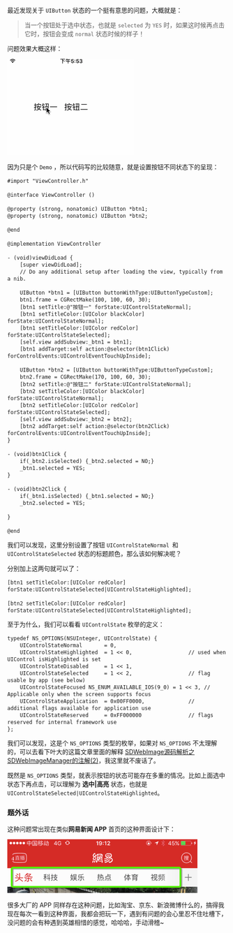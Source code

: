 最近发现关于 `UIButton` 状态的一个挺有意思的问题，大概就是：

> 当一个按钮处于选中状态，也就是 `selected` 为 `YES` 时，如果这时候再点击它时，按钮会变成 `normal` 状态时候的样子！

问题效果大概这样：

![](images/events.gif)

因为只是个 `Demo` ，所以代码写的比较随意，就是设置按钮不同状态下的呈现：

```objc
#import "ViewController.h"

@interface ViewController ()

@property (strong, nonatomic) UIButton *btn1;
@property (strong, nonatomic) UIButton *btn2;

@end

@implementation ViewController

- (void)viewDidLoad {
    [super viewDidLoad];
    // Do any additional setup after loading the view, typically from a nib.
   
    UIButton *btn1 = [UIButton buttonWithType:UIButtonTypeCustom];
    btn1.frame = CGRectMake(100, 100, 60, 30);
    [btn1 setTitle:@"按钮一" forState:UIControlStateNormal];
    [btn1 setTitleColor:[UIColor blackColor] forState:UIControlStateNormal];
    [btn1 setTitleColor:[UIColor redColor] forState:UIControlStateSelected];
    [self.view addSubview:_btn1 = btn1];
    [btn1 addTarget:self action:@selector(btn1Click) forControlEvents:UIControlEventTouchUpInside];
    
    UIButton *btn2 = [UIButton buttonWithType:UIButtonTypeCustom];
    btn2.frame = CGRectMake(170, 100, 60, 30);
    [btn2 setTitle:@"按钮二" forState:UIControlStateNormal];
    [btn2 setTitleColor:[UIColor blackColor] forState:UIControlStateNormal];
    [btn2 setTitleColor:[UIColor redColor] forState:UIControlStateSelected];
    [self.view addSubview:_btn2 = btn2];
    [btn2 addTarget:self action:@selector(btn2Click) forControlEvents:UIControlEventTouchUpInside];
}

- (void)btn1Click {
    if(_btn2.isSelected) {_btn2.selected = NO;}
    _btn1.selected = YES;
}

- (void)btn2Click {
    if(_btn1.isSelected) {_btn1.selected = NO;}
    _btn2.selected = YES;
    
}

@end
```
我们可以发现，这里分别设置了按钮 `UIControlStateNormal `和 `UIControlStateSelected` 状态的标题颜色，那么该如何解决呢？

分别加上这两句就可以了：

```objc
[btn1 setTitleColor:[UIColor redColor] forState:UIControlStateSelected|UIControlStateHighlighted];

[btn2 setTitleColor:[UIColor redColor] forState:UIControlStateSelected|UIControlStateHighlighted];
```
至于为什么，我们可以看看 `UIControlState` 枚举的定义：

```objc
typedef NS_OPTIONS(NSUInteger, UIControlState) {
    UIControlStateNormal       = 0,
    UIControlStateHighlighted  = 1 << 0,                  // used when UIControl isHighlighted is set
    UIControlStateDisabled     = 1 << 1,
    UIControlStateSelected     = 1 << 2,                  // flag usable by app (see below)
    UIControlStateFocused NS_ENUM_AVAILABLE_IOS(9_0) = 1 << 3, // Applicable only when the screen supports focus
    UIControlStateApplication  = 0x00FF0000,              // additional flags available for application use
    UIControlStateReserved     = 0xFF000000               // flags reserved for internal framework use
};
```

我们可以发现，这是个 `NS_OPTIONS` 类型的枚举，如果对 `NS_OPTIONS` 不太理解的，可以去看下叶大的这篇文章里面的解释 [SDWebImage源码解析之SDWebImageManager的注解(2)](http://www.jianshu.com/p/0f9a7296f4c0)，我这里就不废话了。

既然是 `NS_OPTIONS` 类型，就表示按钮的状态可能存在多重的情况。比如上面选中状态下再点击，可以理解为 **选中|高亮** 状态，也就是  `UIControlStateSelected|UIControlStateHighlighted`。

### 题外话

这种问题常出现在类似**网易新闻 APP** 首页的这种界面设计下：

![](images/header_01.png)

很多大厂的 APP 同样存在这种问题，比如淘宝、京东、新浪微博什么的，搞得我现在每次一看到这种界面，我都会把玩一下，遇到有问题的会心里忍不住吐槽下，没问题的会有种遇到英雄相惜的感觉，哈哈哈，手动滑稽~
